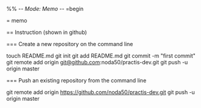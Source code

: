 %%  -*- Mode: Memo -*-
=begin

= memo

== Instruction (shown in github)

=== Create a new repository on the command line

touch README.md
git init
git add README.md
git commit -m "first commit"
git remote add origin git@github.com:noda50/practis-dev.git
git push -u origin master

=== Push an existing repository from the command line

git remote add origin https://github.com/noda50/practis-dev.git
git push -u origin master
